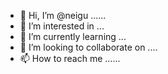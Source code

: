 - 👋 Hi, I’m @neigu ......
- 👀 I’m interested in ...
- 🌱 I’m currently learning ...
- 💞️ I’m looking to collaborate on ....
- 📫 How to reach me ......

<!---
neigu/neigu is a ✨ special ✨ repository because its `README.md` (this file) appears on your GitHub profile.
You can click the Preview link to take a look at your changes.
--->
